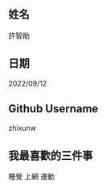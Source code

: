 姓名
----
許智勛

日期
----
2022/09/12

Github Username
---------------
zhixunw

我最喜歡的三件事
---------------
睡覺 上網 運動